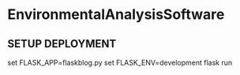# EnvironmentalAnalysisSoftware

SETUP DEPLOYMENT
--------------------------
set FLASK_APP=flaskblog.py
set FLASK_ENV=development
flask run
